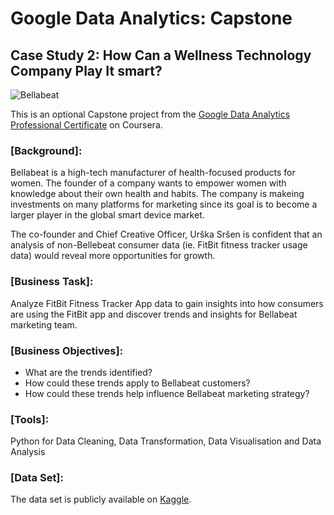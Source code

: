 # Google Data Analytics: Capstone
## Case Study 2: How Can a Wellness Technology Company Play It smart?

![Bellabeat](https://github.com/kang295/Google-DataAnalytics-Capstone/blob/main/Bellabeat.png)

This is an optional Capstone project from the [Google Data Analytics Professional Certificate](https://www.coursera.org/professional-certificates/google-data-analytics) on Coursera. 

### [Background]:
Bellabeat is a high-tech manufacturer of health-focused products for women. The founder of a company wants to empower women with knowledge about their own health and habits. The company is makeing investments on many platforms for marketing since its goal is to become a larger player in the global smart device market.

The co-founder and Chief Creative Officer, Urška Sršen is confident that an analysis of non-Bellebeat consumer data (ie. FitBit fitness tracker usage data) would reveal more opportunities for growth.

### [Business Task]:
Analyze FitBit Fitness Tracker App data to gain insights into how consumers are using the FitBit app and discover trends and insights for Bellabeat marketing team.

### [Business Objectives]:
- What are the trends identified?
- How could these trends apply to Bellabeat customers?
- How could these trends help influence Bellabeat marketing strategy?

### [Tools]:
Python for Data Cleaning, Data Transformation, Data Visualisation and Data Analysis

### [Data Set]:
The data set is publicly available on [Kaggle](https://www.kaggle.com/arashnic/fitbit).
